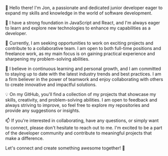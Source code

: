 👋 Hello there! I'm Jon, a passionate and dedicated junior developer eager to expand my skills and knowledge in the world of software development.

🌱 I have a strong foundation in JavaScript and React, and I'm always eager to learn and explore new technologies to enhance my capabilities as a developer.

💼 Currently, I am seeking opportunities to work on exciting projects and contribute to a collaborative team. I am open to both full-time positions and freelance work, as my main focus is on gaining practical experience and sharpening my problem-solving abilities.

🚀 I believe in continuous learning and personal growth, and I am committed to staying up to date with the latest industry trends and best practices. I am a firm believer in the power of teamwork and enjoy collaborating with others to create innovative and impactful solutions.

💡 On my GitHub, you'll find a collection of my projects that showcase my skills, creativity, and problem-solving abilities. I am open to feedback and always striving to improve, so feel free to explore my repositories and provide any suggestions or insights.

📫 If you're interested in collaborating, have any questions, or simply want to connect, please don't hesitate to reach out to me. I'm excited to be a part of the developer community and contribute to meaningful projects that make a difference.

Let's connect and create something awesome together! 🌟
